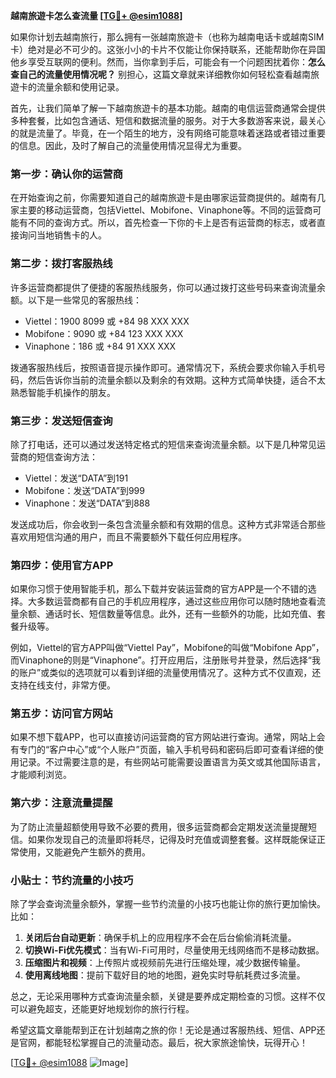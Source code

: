**越南旅遊卡怎么查流量 [[TG💪+ @esim1088](https://t.me/s/esim1088)]**

如果你计划去越南旅行，那么拥有一张越南旅遊卡（也称为越南电话卡或越南SIM卡）绝对是必不可少的。这张小小的卡片不仅能让你保持联系，还能帮助你在异国他乡享受互联网的便利。然而，当你拿到手后，可能会有一个问题困扰着你：**怎么查自己的流量使用情况呢？** 别担心，这篇文章就来详细教你如何轻松查看越南旅遊卡的流量余额和使用记录。

首先，让我们简单了解一下越南旅遊卡的基本功能。越南的电信运营商通常会提供多种套餐，比如包含通话、短信和数据流量的服务。对于大多数游客来说，最关心的就是流量了。毕竟，在一个陌生的地方，没有网络可能意味着迷路或者错过重要的信息。因此，及时了解自己的流量使用情况显得尤为重要。

### **第一步：确认你的运营商**

在开始查询之前，你需要知道自己的越南旅遊卡是由哪家运营商提供的。越南有几家主要的移动运营商，包括Viettel、Mobifone、Vinaphone等。不同的运营商可能有不同的查询方式。所以，首先检查一下你的卡上是否有运营商的标志，或者直接询问当地销售卡的人。

### **第二步：拨打客服热线**

许多运营商都提供了便捷的客服热线服务，你可以通过拨打这些号码来查询流量余额。以下是一些常见的客服热线：

- Viettel：1900 8099 或 +84 98 XXX XXX
- Mobifone：9090 或 +84 123 XXX XXX
- Vinaphone：186 或 +84 91 XXX XXX

拨通客服热线后，按照语音提示操作即可。通常情况下，系统会要求你输入手机号码，然后告诉你当前的流量余额以及剩余的有效期。这种方式简单快捷，适合不太熟悉智能手机操作的朋友。

### **第三步：发送短信查询**

除了打电话，还可以通过发送特定格式的短信来查询流量余额。以下是几种常见运营商的短信查询方法：

- Viettel：发送“DATA”到191
- Mobifone：发送“DATA”到999
- Vinaphone：发送“DATA”到888

发送成功后，你会收到一条包含流量余额和有效期的信息。这种方式非常适合那些喜欢用短信沟通的用户，而且不需要额外下载任何应用程序。

### **第四步：使用官方APP**

如果你习惯于使用智能手机，那么下载并安装运营商的官方APP是一个不错的选择。大多数运营商都有自己的手机应用程序，通过这些应用你可以随时随地查看流量余额、通话时长、短信数量等信息。此外，还有一些额外的功能，比如充值、套餐升级等。

例如，Viettel的官方APP叫做“Viettel Pay”，Mobifone的叫做“Mobifone App”，而Vinaphone的则是“Vinaphone”。打开应用后，注册账号并登录，然后选择“我的账户”或类似的选项就可以看到详细的流量使用情况了。这种方式不仅直观，还支持在线支付，非常方便。

### **第五步：访问官方网站**

如果不想下载APP，也可以直接访问运营商的官方网站进行查询。通常，网站上会有专门的“客户中心”或“个人账户”页面，输入手机号码和密码后即可查看详细的使用记录。不过需要注意的是，有些网站可能需要设置语言为英文或其他国际语言，才能顺利浏览。

### **第六步：注意流量提醒**

为了防止流量超额使用导致不必要的费用，很多运营商都会定期发送流量提醒短信。如果你发现自己的流量即将耗尽，记得及时充值或调整套餐。这样既能保证正常使用，又能避免产生额外的费用。

### **小贴士：节约流量的小技巧**

除了学会查询流量余额外，掌握一些节约流量的小技巧也能让你的旅行更加愉快。比如：

1. **关闭后台自动更新**：确保手机上的应用程序不会在后台偷偷消耗流量。
2. **切换Wi-Fi优先模式**：当有Wi-Fi可用时，尽量使用无线网络而不是移动数据。
3. **压缩图片和视频**：上传照片或视频前先进行压缩处理，减少数据传输量。
4. **使用离线地图**：提前下载好目的地的地图，避免实时导航耗费过多流量。

总之，无论采用哪种方式查询流量余额，关键是要养成定期检查的习惯。这样不仅可以避免超支，还能更好地规划你的旅行行程。

希望这篇文章能帮到正在计划越南之旅的你！无论是通过客服热线、短信、APP还是官网，都能轻松掌握自己的流量动态。最后，祝大家旅途愉快，玩得开心！

[[TG💪+ @esim1088](https://t.me/s/esim1088) ![Image](https://i.postimg.cc/4NQfJmqS/Snipaste-2025-05-13-00-14-12.png)]